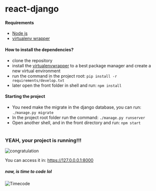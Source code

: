 # react-django

#### Requirements
- [Node js](https://nodejs.org/en/)
- [virtualenv wrapper](https://virtualenvwrapper.readthedocs.io/en/latest/)

#### How to install the dependencies?

- clone the repository
- install the [virtualenvwrapper](https://virtualenvwrapper.readthedocs.io/en/latest/) to a best package manager and create a new virtual environment
- run the command in the project root: 
``` pip install -r requirements/develop.txt ```
- later open the front folder in shell and run: 
``` npm install ```

#### Starting the project
- You need make the migrate in the django database, you can run: 
``` ./manage.py migrate ```
- In the project root folder run the command: 
``` ./manage.py runserver ```
- Open another shell, and in the front directory and run: 
``` npm start ```
<br><br>
### YEAH, your project is running!!!
![congratulation](https://media0.giphy.com/media/l49JHLpRSLhecYEmI/giphy.gif)

You can access it in: https://127.0.0.0.1:8000

##### now, is time to code lol
![Timecode](https://media0.giphy.com/media/26tPnAAJxXTvpLwJy/giphy.gif)
